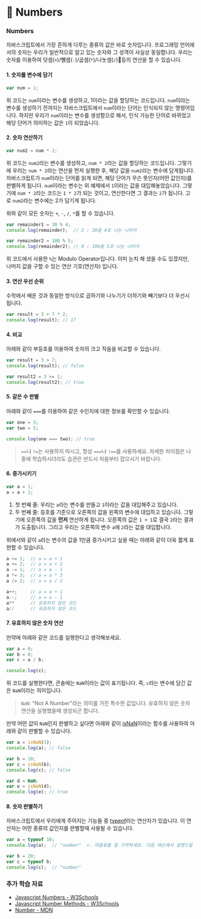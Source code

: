 # 📗  Numbers

### Numbers

자바스크립트에서 가장 흔하게 다루는 종류의 값은 바로 숫자입니다. 프로그래밍 언어에서의 숫자는 우리가 일반적으로 알고 있는 숫자와 그 성격이 사실상 동일합니다. 우리는 숫자를 이용하여 덧셈(`+`)/뺄셈(`-`)/곱셈(`*`)/나눗셈(`/`)등의 연산을 할 수 있습니다.

#### 1. 숫자를 변수에 담기

```javascript
var num = 1;
```

위 코드는 `num`이라는 변수를 생성하고, 1이라는 값을 할당하는 코드입니다. `num`이라는 변수를 생성하기 전까지는 자바스크립트에서 `num`이라는 단어는 인식되지 않는 명령어입니다. 하지만 우리가 `num`이라는 변수를 생성함으로 해서, 인식 가능한 단어로 바뀌었고 해당 단어가 의미하는 값은 `1`이 되었습니다.

#### 2. 숫자 연산하기

```javascript
var num2 = num * 2;
```

위 코드는 `num2`라는 변수를 생성하고, `num * 2`라는 값을 할당하는 코드입니다. 그렇기에 우리는 `num * 2`라는 연산을 먼저 실행한 후, 해당 값을 `num2`라는 변수에 담게됩니다. 자바스크립트가 `num`이라는 단어를 읽게 되면, 해당 단어가 무슨 뜻인지(어떤 값인지)를 판별하게 됩니다. `num`이라는 변수는 위 예제에서 `1`이라는 값을 대입해놓았습니다. 그렇기에 `num * 2`라는 코드는 `1 * 2`가 되는 것이고, 연산한다면 그 결과는 `2`가 됩니다. 고로 `num2`라는 변수에는 2가 담기게 됩니다.

위와 같이 모든 숫자는 `+`, `-`, `/`, `*`를 할 수 있습니다.

```javascript
var remainder1 = 30 % 4;
console.log(remainder);  // 2 : 30을 4로 나눈 나머지

var remainder2 = 100 % 5;
console.log(remainder2); // 0 : 100을 5로 나눈 나머지
```

위 코드에서 사용한 `%`는 Modulo Operator입니다. 이미 눈치 채 셨을 수도 있겠지만, 나머지 값을 구할 수 있는 연산 기호(연산자) 입니다.

#### 3. 연산 우선 순위

수학에서 배운 것과 동일한 방식으로 곱하기와 나누기가 더하기와 빼기보다 더 우선시 됩니다.

```javascript
var result = 3 + 7 * 2;
console.log(result); // 17
```

#### 4. 비교

아래와 같이 부등호를 이용하여 숫자의 크고 작음을 비교할 수 있습니다.

```javascript
var result = 3 > 7;
console.log(result); // false

var result2 = 3 >= 1;
console.log(result2); // true
```

#### 5. 같은 수 판별

아래와 같이 `===`를 이용하여 같은 수인지에 대한 정보를 확인할 수 있습니다.

```javascript
var one = 5;
var two = 5;

console.log(one === two); // true
```

> `==`나 `!=`는 사용하지 마시고, 항상 `===`나 `!==`를 사용하세요. 자세한 차이점은 나중에 학습하시더라도 습관은 반드시 처음부터 잡으시기 바랍니다.

#### 6. 증가시키기

```javascript
var a = 1;
a = a + 1;
```

1. 첫 번째 줄: 우리는 `a`라는 변수를 만들고 `1`이라는 값을 대입해주고 있습니다.
2. 두 번째 줄: 등호를 기준으로 오른쪽의 값을 왼쪽의 변수에 대입하고 있습니다. 그렇기에 오른쪽의 값을 **먼저** 연산하게 됩니다. 오른쪽의 값은 `1 + 1`로 결국 `2`라는 결과가 도출됩니다. 그리고 우리는 오른쪽의 변수 `a`에 `2`라는 값을 대입합니다.

위에서와 같이 `a`라는 변수의 값을 1만큼 증가시키고 싶을 때는 아래와 같이 더욱 짧게 표현할 수 있습니다.

```javascript
a += 1;  // a = a + 1
a += 2;  // a = a + 2
a -= 1;  // a = a - 1
a *= 3;  // a = a * 3
a /= 2;  // a = a / 2 

a++;     // a = a + 1
a--;     // a = a - 1
a**      // 유효하지 않은 코드
a//      // 유효하지 않은 코드
```

#### 7. 유효하지 않은 숫자 연산

만약에 아래와 같은 코드를 실행한다고 생각해보세요.

```javascript
var a = 0;
var b = 0;
var c = a / b;

console.log(c);
```

위 코드를 실행한다면, 콘솔에는 `NaN`이라는 값이 표기됩니다. 즉, `c`라는 변수에 담긴 값은 `NaN`이라는 의미입니다.

> `NaN`: "Not A Number"라는 의미를 가진 특수한 값입니다. 유효하지 않은 숫자 연산을 실행했을때 생성되곤 합니다.

만약 어떤 값이 `NaN`인지 판별하고 싶다면 아래와 같이 [isNaN](https://developer.mozilla.org/ko/docs/Web/JavaScript/Reference/Global\_Objects/isNaN)이라는 함수를 사용하여 아래와 같이 판별할 수 있습니다.

```javascript
var a = isNaN(3);
console.log(a); // false

var b = 10;
var c = isNaN(b);
console.log(c); // false

var d = NaN;
var e = isNaN(d);
console.log(e); // true
```

#### 8. 숫자 판별하기

자바스크립트에서 우리에게 주어지는 기능들 중 [typeof](https://developer.mozilla.org/ko/docs/Web/JavaScript/Reference/Operators/typeof)라는 연산자가 있습니다. 이 연산자는 어떤 종류의 값인지를 판별할때 사용될 수 있습니다.

```javascript
var a = typeof 10;
console.log(a);  // "number"  <- 따옴표를 잘 기억하세요. 다음 레슨에서 설명드릴 예정입니다.

var b = 20;
var c = typeof b;
console.log(c);  // "number"
```

### 추가 학습 자료

* [Javascript Numbers - W3Schools](https://www.w3schools.com/js/js\_numbers.asp)
* [Javascript Number Methods - W3Schools](https://www.w3schools.com/js/js\_number\_methods.asp)
* [Number - MDN](https://developer.mozilla.org/ko/docs/Web/JavaScript/Reference/Global\_Objects/Number)
